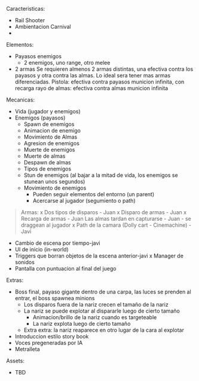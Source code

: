 Caracteristicas:
- Rail Shooter
- Ambientacion Carnival
- 

Elementos:
- Payasos enemigos
  - 2 enemigos, uno range, otro melee
- 2 armas
Se requieren almenos 2 armas distintas, una efectiva contra los payasos y otra contra las almas.
Lo ideal sera tener mas armas diferenciadas.
  Pistola:
	  efectiva contra payasos
	  municion infinita, con recarga
  rayo de almas:
	  efectiva contra almas
	  municion infinita

Mecanicas:
- Vida (jugador y enemigos)
- Enemigos (payasos)
  - Spawn de enemigos
  - Animacion de enemigo
  - Movimiento de Almas
  - Agresion de enemigos
  - Muerte de enemigos
  - Muerte de almas
  - Despawn de almas
  - Tipos de enemigos
  - Stun de enemigos (al bajar a la mitad de vida, los enemigos se stunean unos segundos)
  - Movimiento de enemigos
    - Pueden seguir elementos del entorno (un parent)
    - Acercarse al jugador (segumiento o path)
> Armas:
  x Dos tipos de disparos - Juan
  x Disparo de armas - Juan
  x Recarga de armas - Juan
  > Las almas tardan en capturarse - Juan
    - se draggean al jugador
x Path de la camara (Dolly cart - Cinemachine) - Javi
- Cambio de escena por tiempo-javi
- UI de inicio (in-world)
- Triggers que borran objetos de la escena anterior-javi
x Manager de sonidos
- Pantalla con puntuacion al final del juego

Extras:
- Boss final, payaso gigante dentro de una carpa, las luces se prenden al entrar, el boss spawnea minions
  - Los disparos fuera de la nariz crecen el tamaño de la nariz
  - La nariz se puede explotar al dispararle luego de cierto tamaño
    - Animacion/brillo de la nariz cuando es targeteable
    - La nariz explota luego de cierto tamaño
  - Extra extra: la nariz reaparece en otro lugar de la cara al explotar
- Introduccion estilo story book
- Voces pregeneradas por IA
- Metralleta


Assets:
- TBD
